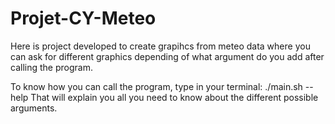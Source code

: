 # Projet-CY-Meteo

Here is project developed to create grapihcs from meteo data where
you can ask for different graphics depending of what argument do you add after calling the program.

To know how you can call the program, type in your terminal: ./main.sh --help
That will explain you all you need to know about the different possible arguments.
